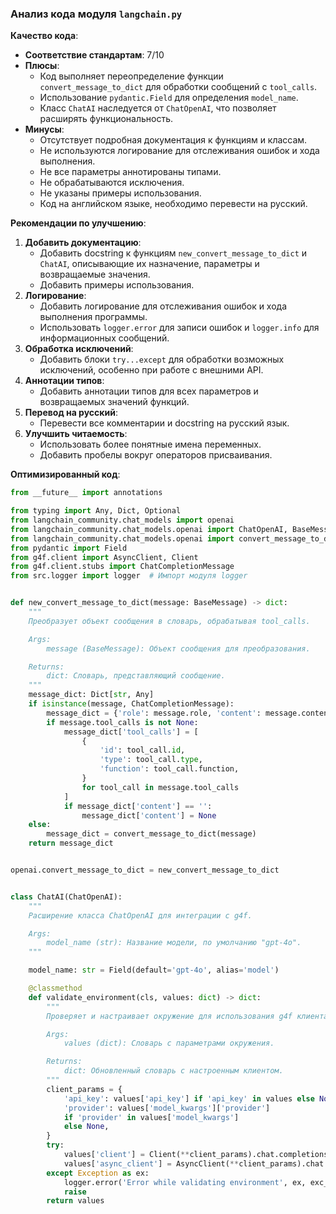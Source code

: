 ### **Анализ кода модуля `langchain.py`**

**Качество кода**:

- **Соответствие стандартам**: 7/10
- **Плюсы**:
  - Код выполняет переопределение функции `convert_message_to_dict` для обработки сообщений с `tool_calls`.
  - Использование `pydantic.Field` для определения `model_name`.
  - Класс `ChatAI` наследуется от `ChatOpenAI`, что позволяет расширять функциональность.
- **Минусы**:
  - Отсутствует подробная документация к функциям и классам.
  - Не используются логирование для отслеживания ошибок и хода выполнения.
  - Не все параметры аннотированы типами.
  - Не обрабатываются исключения.
  - Не указаны примеры использования.
  - Код на английском языке, необходимо перевести на русский.

**Рекомендации по улучшению**:

1.  **Добавить документацию**:
    - Добавить docstring к функциям `new_convert_message_to_dict` и `ChatAI`, описывающие их назначение, параметры и возвращаемые значения.
    - Добавить примеры использования.
2.  **Логирование**:
    - Добавить логирование для отслеживания ошибок и хода выполнения программы.
    - Использовать `logger.error` для записи ошибок и `logger.info` для информационных сообщений.
3.  **Обработка исключений**:
    - Добавить блоки `try...except` для обработки возможных исключений, особенно при работе с внешними API.
4.  **Аннотации типов**:
    - Добавить аннотации типов для всех параметров и возвращаемых значений функций.
5.  **Перевод на русский**:
    - Перевести все комментарии и docstring на русский язык.
6.  **Улучшить читаемость**:
    - Использовать более понятные имена переменных.
    - Добавить пробелы вокруг операторов присваивания.

**Оптимизированный код**:

```python
from __future__ import annotations

from typing import Any, Dict, Optional
from langchain_community.chat_models import openai
from langchain_community.chat_models.openai import ChatOpenAI, BaseMessage
from langchain_community.chat_models.openai import convert_message_to_dict
from pydantic import Field
from g4f.client import AsyncClient, Client
from g4f.client.stubs import ChatCompletionMessage
from src.logger import logger  # Импорт модуля logger


def new_convert_message_to_dict(message: BaseMessage) -> dict:
    """
    Преобразует объект сообщения в словарь, обрабатывая tool_calls.

    Args:
        message (BaseMessage): Объект сообщения для преобразования.

    Returns:
        dict: Словарь, представляющий сообщение.
    """
    message_dict: Dict[str, Any]
    if isinstance(message, ChatCompletionMessage):
        message_dict = {'role': message.role, 'content': message.content}
        if message.tool_calls is not None:
            message_dict['tool_calls'] = [
                {
                    'id': tool_call.id,
                    'type': tool_call.type,
                    'function': tool_call.function,
                }
                for tool_call in message.tool_calls
            ]
            if message_dict['content'] == '':
                message_dict['content'] = None
    else:
        message_dict = convert_message_to_dict(message)
    return message_dict


openai.convert_message_to_dict = new_convert_message_to_dict


class ChatAI(ChatOpenAI):
    """
    Расширение класса ChatOpenAI для интеграции с g4f.

    Args:
        model_name (str): Название модели, по умолчанию "gpt-4o".
    """

    model_name: str = Field(default='gpt-4o', alias='model')

    @classmethod
    def validate_environment(cls, values: dict) -> dict:
        """
        Проверяет и настраивает окружение для использования g4f клиента.

        Args:
            values (dict): Словарь с параметрами окружения.

        Returns:
            dict: Обновленный словарь с настроенным клиентом.
        """
        client_params = {
            'api_key': values['api_key'] if 'api_key' in values else None,
            'provider': values['model_kwargs']['provider']
            if 'provider' in values['model_kwargs']
            else None,
        }
        try:
            values['client'] = Client(**client_params).chat.completions
            values['async_client'] = AsyncClient(**client_params).chat.completions
        except Exception as ex:
            logger.error('Error while validating environment', ex, exc_info=True)
            raise
        return values